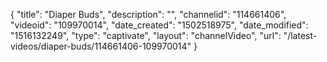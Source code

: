 {
    "title": "Diaper Buds",
    "description": "",
    "channelid": "114661406",
    "videoid": "109970014",
    "date_created": "1502518975",
    "date_modified": "1516132249",
    "type": "captivate",
    "layout": "channelVideo",
    "url": "\/latest-videos\/diaper-buds\/114661406-109970014"
}
